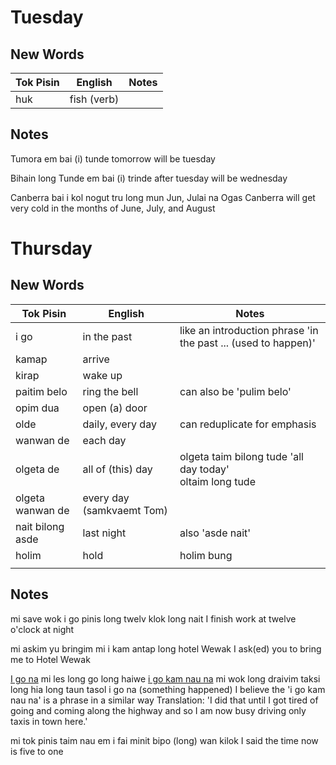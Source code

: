 # Tuesday

## New Words

| Tok Pisin | English     | Notes |
| --------- | ----------- | ----- |
| huk       | fish (verb) |       |

## Notes

Tumora em bai (i) tunde
tomorrow will be tuesday

Bihain long Tunde em bai (i) trinde
after tuesday will be wednesday

Canberra bai i kol nogut tru long mun Jun, Julai na Ogas
Canberra will get very cold in the months of June, July, and August

# Thursday

## New Words

| Tok Pisin        | English                   | Notes                                                          |
| ---------------- | ------------------------- | -------------------------------------------------------------- |
| i go             | in the past               | like an introduction phrase 'in the past ... (used to happen)' |
| kamap            | arrive                    |                                                                |
| kirap            | wake up                   |                                                                |
| paitim belo      | ring the bell             | can also be 'pulim belo'                                       |
| opim dua         | open (a) door             |                                                                |
| olde             | daily, every day          | can reduplicate for emphasis                                   |
| wanwan de        | each day                  |                                                                |
| olgeta de        | all of (this) day         | olgeta taim bilong tude 'all day today'<br>oltaim long tude    |
| olgeta wanwan de | every day (samkvaemt Tom) |                                                                |
| nait bilong asde | last night                | also 'asde nait'                                               |
| holim            | hold                      | holim bung                                                     |
|                  |                           |                                                                |

## Notes

mi save wok i go pinis long twelv klok long nait
I finish work at twelve o'clock at night

mi askim yu bringim mi i kam antap long hotel Wewak
I ask(ed) you to bring me to Hotel Wewak

<u>I go na</u> mi les long go long haiwe <u>i go kam nau na</u> mi wok long draivim taksi long hia long taun tasol
	i go na (something happened)
	I believe the 'i go kam nau na' is a phrase in a similar way
Translation: 'I did that until I got tired of going and coming along the highway and so I am now busy driving only taxis in town here.'

mi tok pinis taim nau em i fai minit bipo (long) wan kilok
I said the time now is five to one


